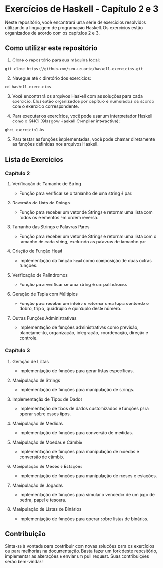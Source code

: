 # Exercícios de Haskell - Capítulo 2 e 3

Neste repositório, você encontrará uma série de exercícios resolvidos utilizando a linguagem de programação Haskell. Os exercícios estão organizados de acordo com os capítulos 2 e 3.

## Como utilizar este repositório

1. Clone o repositório para sua máquina local:
```
git clone https://github.com/seu-usuario/haskell-exercicios.git
```

2. Navegue até o diretório dos exercícios:
```
cd haskell-exercicios
```

3. Você encontrará os arquivos Haskell com as soluções para cada exercício. Eles estão organizados por capítulo e numerados de acordo com o exercício correspondente.

4. Para executar os exercícios, você pode usar um interpretador Haskell como o GHCi (Glasgow Haskell Compiler interactive):

```
ghci exercicio1.hs
```

5. Para testar as funções implementadas, você pode chamar diretamente as funções definidas nos arquivos Haskell.

## Lista de Exercícios

### Capítulo 2

1. Verificação de Tamanho de String
   - Função para verificar se o tamanho de uma string é par.

2. Reversão de Lista de Strings
   - Função para receber um vetor de Strings e retornar uma lista com todos os elementos em ordem reversa.

3. Tamanho das Strings e Palavras Pares
   - Função para receber um vetor de Strings e retornar uma lista com o tamanho de cada string, excluindo as palavras de tamanho par.

4. Criação de Função Head
   - Implementação da função `head` como composição de duas outras funções.

5. Verificação de Palíndromos
   - Função para verificar se uma string é um palíndromo.

6. Geração de Tupla com Múltiplos
   - Função para receber um inteiro e retornar uma tupla contendo o dobro, triplo, quádruplo e quíntuplo deste número.

7. Outras Funções Administrativas
   - Implementação de funções administrativas como previsão, planejamento, organização, integração, coordenação, direção e controle.

### Capítulo 3

1. Geração de Listas
   - Implementação de funções para gerar listas específicas.

2. Manipulação de Strings
   - Implementação de funções para manipulação de strings.

3. Implementação de Tipos de Dados
   - Implementação de tipos de dados customizados e funções para operar sobre esses tipos.

4. Manipulação de Medidas
   - Implementação de funções para conversão de medidas.

5. Manipulação de Moedas e Câmbio
   - Implementação de funções para manipulação de moedas e conversão de câmbio.

6. Manipulação de Meses e Estações
   - Implementação de funções para manipulação de meses e estações.

7. Manipulação de Jogadas
   - Implementação de funções para simular o vencedor de um jogo de pedra, papel e tesoura.

8. Manipulação de Listas de Binários
   - Implementação de funções para operar sobre listas de binários.


## Contribuição

Sinta-se à vontade para contribuir com novas soluções para os exercícios ou para melhorias na documentação. Basta fazer um fork deste repositório, implementar as alterações e enviar um pull request. Suas contribuições serão bem-vindas!
